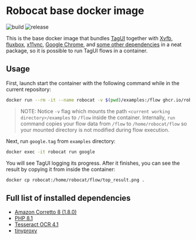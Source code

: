 # Robocat base docker image

![build](https://img.shields.io/github/actions/workflow/status/robocat-ai/robocat-base/release-package.yml)
![release](https://img.shields.io/github/v/release/robocat-ai/robocat-base?sort=semver)

This is the base docker image that bundles [TagUI](https://aisingapore.org/aiproducts/tagui/) together with [Xvfb](https://en.wikipedia.org/wiki/Xvfb), [fluxbox](https://en.wikipedia.org/wiki/Fluxbox), [x11vnc](https://en.wikipedia.org/wiki/X11vnc), [Google Chrome](https://en.wikipedia.org/wiki/Google_Chrome), and [some other dependencies](#full-list-of-installed-dependencies) in a neat package, so it is possible to run TagUI flows in a container.

## Usage

First, launch start the container with the following command while in the current repository:

```bash
docker run --rm -it --name robocat -v $(pwd)/examples:/flow ghcr.io/robocat-ai/robocat-base
```

> NOTE: Notice `-v` flag which mounts the path `<current working directory>/examples` to `/flow` inside the container.
> Internally, `run` command copies your flow data from `/flow` to `/home/robocat/flow` so your mounted directory is not modified during flow execution.

Next, run `google.tag` from `examples` directory:

```bash
docker exec -it robocat run google
```

You will see TagUI logging its progress. After it finishes, you can see the result by copying it from inside the container:

```bash
docker cp robocat:/home/robocat/flow/top_result.png .
```

## Full list of installed dependencies

- [Amazon Corretto 8 (1.8.0)](https://docs.aws.amazon.com/corretto/latest/corretto-8-ug/what-is-corretto-8.html)
- [PHP 8.1](https://www.php.net/releases/8.1/en.php)
- [Tesseract OCR 4.1](https://github.com/tesseract-ocr/tesseract/tree/4.1#about)
- [tinyproxy](https://tinyproxy.github.io)
